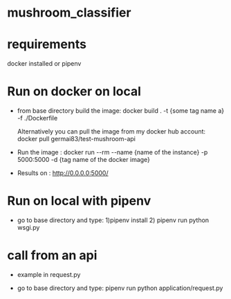# mushroom_classifier

# requirements  
docker installed or pipenv

# Run on docker on local
- from base directory build the image: docker build . -t {some tag name a}  -f ./Dockerfile

   Alternatively you can pull the image from my docker hub account: docker pull germai83/test-mushroom-api

- Run the image : docker run --rm --name {name of the instance} -p 5000:5000 -d {tag name of the docker image}

- Results on : http://0.0.0.0:5000/

# Run on local with pipenv

- go to base directory and type: 1)pipenv install 2) pipenv run python wsgi.py

# call from an api 
- example in request.py

- go to base directory and type: pipenv run python application/request.py 
